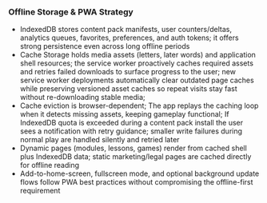 ### Offline Storage & PWA Strategy

- IndexedDB stores content pack manifests, user counters/deltas, analytics queues, favorites, preferences, and auth tokens; it offers strong persistence even across long offline periods
- Cache Storage holds media assets (letters, later words) and application shell resources; the service worker proactively caches required assets and retries failed downloads to surface progress to the user; new service worker deployments automatically clear outdated page caches while preserving versioned asset caches so repeat visits stay fast without re-downloading stable media;
- Cache eviction is browser-dependent; The app replays the caching loop when it detects missing assets, keeping gameplay functional; If IndexedDB quota is exceeded during a content pack install the user sees a notification with retry guidance; smaller write failures during normal play are handled silently and retried later
- Dynamic pages (modules, lessons, games) render from cached shell plus IndexedDB data; static marketing/legal pages are cached directly for offline reading
- Add-to-home-screen, fullscreen mode, and optional background update flows follow PWA best practices without compromising the offline-first requirement
